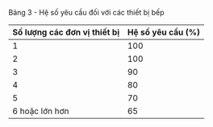 Bảng 3 - Hệ số yêu cầu đối với các thiết bị bếp

| Số lượng các đơn vị thiết bị   |   Hệ số yêu cầu (%) |
|--------------------------------|---------------------|
| 1                              |                 100 |
| 2                              |                 100 |
| 3                              |                  90 |
| 4                              |                  80 |
| 5                              |                  70 |
| 6 hoặc lớn hơn                 |                  65 |